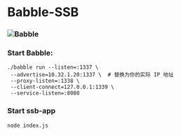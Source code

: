 # Babble-SSB

### ![Babble](https://github.com/mosaicnetworks/babble)
### Start Babble:

```shell
./babble run --listen=:1337 \
 --advertise=10.32.1.20:1337 \  # 替换为你的实际 IP 地址
 --proxy-listen=:1338 \
 --client-connect=127.0.0.1:1339 \
 --service-listen=:8080
```

### Start ssb-app

```shell
node index.js
```
